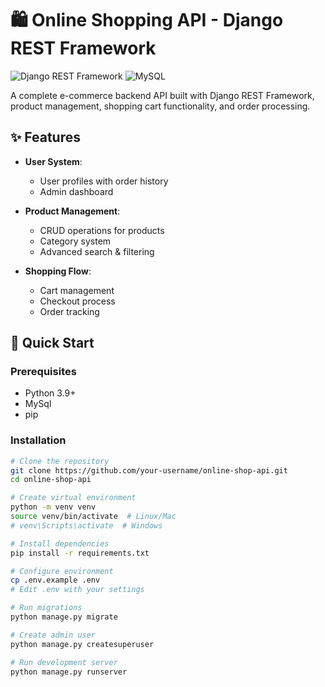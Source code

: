 # 🛍️ Online Shopping API - Django REST Framework

![Django REST Framework](https://img.shields.io/badge/DJANGO-REST-ff1709?style=for-the-badge&logo=django&logoColor=white&color=ff1709&labelColor=gray)
![MySQL](https://img.shields.io/badge/MySQL-316192?style=for-the-badge&logo=mysql&logoColor=white)

A complete e-commerce backend API built with Django REST Framework, product management, shopping cart functionality, and order processing.

## ✨ Features

- **User System**:
  - User profiles with order history
  - Admin dashboard

- **Product Management**:
  - CRUD operations for products
  - Category system
  - Advanced search & filtering

- **Shopping Flow**:
  - Cart management
  - Checkout process
  - Order tracking

## 🚀 Quick Start

### Prerequisites
- Python 3.9+
- MySql
- pip

### Installation
```bash
# Clone the repository
git clone https://github.com/your-username/online-shop-api.git
cd online-shop-api

# Create virtual environment
python -m venv venv
source venv/bin/activate  # Linux/Mac
# venv\Scripts\activate  # Windows

# Install dependencies
pip install -r requirements.txt

# Configure environment
cp .env.example .env
# Edit .env with your settings

# Run migrations
python manage.py migrate

# Create admin user
python manage.py createsuperuser

# Run development server
python manage.py runserver
